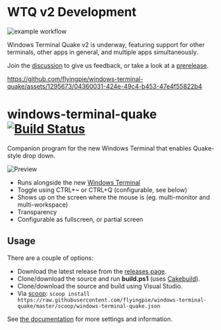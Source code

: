 # WTQ v2 Development

![example workflow](https://github.com/flyingpie/windows-terminal-quake/actions/workflows/continuous.yml/badge.svg)

Windows Terminal Quake v2 is underway, featuring support for other terminals, other apps in general, and multiple apps simultaneously.

Join the [discussion](https://github.com/flyingpie/windows-terminal-quake/discussions/119) to give us feedback, or take a look at a [prerelease](https://github.com/flyingpie/windows-terminal-quake/releases/tag/v2.0.0-pre6).

https://github.com/flyingpie/windows-terminal-quake/assets/1295673/04360031-424e-49c4-b453-47e4f55822b4

# windows-terminal-quake [![Build Status](https://dev.azure.com/marco0738/windows-terminal-quake/_apis/build/status/flyingpie.windows-terminal-quake?branchName=master)](https://dev.azure.com/marco0738/windows-terminal-quake/_build/latest?definitionId=2&branchName=master)
Companion program for the new Windows Terminal that enables Quake-style drop down.

![Preview](./assets/example.gif)

- Runs alongside the new [Windows Terminal](https://github.com/microsoft/terminal)
- Toggle using CTRL+~ or CTRL+Q (configurable, see below)
- Shows up on the screen where the mouse is (eg. multi-monitor and multi-workspace)
- Transparency
- Configurable as fullscreen, or partial screen

## Usage
There are a couple of options:

- Download the latest release from the [releases page](https://github.com/flyingpie/windows-terminal-quake/releases).
- Clone/download the source and run **build.ps1** (uses [Cakebuild](https://cakebuild.net/)).
- Clone/download the source and build using Visual Studio.
- Via [scoop](https://scoop.sh): `scoop install https://raw.githubusercontent.com/flyingpie/windows-terminal-quake/master/scoop/windows-terminal-quake.json`

See [the documentation](https://flyingpie.github.io/windows-terminal-quake) for more settings and information.
